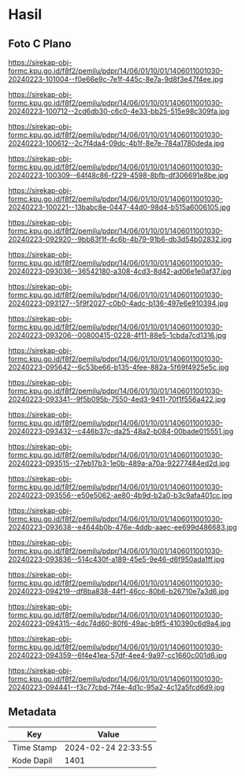 # Hasil

## Foto C Plano

https://sirekap-obj-formc.kpu.go.id/f8f2/pemilu/pdpr/14/06/01/10/01/1406011001030-20240223-101004--f0e66e9c-7e1f-445c-8e7a-9d8f3e47f4ee.jpg

https://sirekap-obj-formc.kpu.go.id/f8f2/pemilu/pdpr/14/06/01/10/01/1406011001030-20240223-100712--2cd6db30-c6c0-4e33-bb25-515e98c309fa.jpg

https://sirekap-obj-formc.kpu.go.id/f8f2/pemilu/pdpr/14/06/01/10/01/1406011001030-20240223-100612--2c7f4da4-09dc-4b1f-8e7e-784a1780deda.jpg

https://sirekap-obj-formc.kpu.go.id/f8f2/pemilu/pdpr/14/06/01/10/01/1406011001030-20240223-100309--64f48c86-f229-4598-8bfb-df306691e8be.jpg

https://sirekap-obj-formc.kpu.go.id/f8f2/pemilu/pdpr/14/06/01/10/01/1406011001030-20240223-100221--13babc8e-0447-44d0-98d4-b515a6006105.jpg

https://sirekap-obj-formc.kpu.go.id/f8f2/pemilu/pdpr/14/06/01/10/01/1406011001030-20240223-092920--9bb83f1f-4c6b-4b79-91b6-db3d54b02832.jpg

https://sirekap-obj-formc.kpu.go.id/f8f2/pemilu/pdpr/14/06/01/10/01/1406011001030-20240223-093036--36542180-a308-4cd3-8d42-ad06e1e0af37.jpg

https://sirekap-obj-formc.kpu.go.id/f8f2/pemilu/pdpr/14/06/01/10/01/1406011001030-20240223-093127--5f9f2027-c0b0-4adc-b136-497e6e910394.jpg

https://sirekap-obj-formc.kpu.go.id/f8f2/pemilu/pdpr/14/06/01/10/01/1406011001030-20240223-093206--00800415-0228-4f11-88e5-1cbda7cd1316.jpg

https://sirekap-obj-formc.kpu.go.id/f8f2/pemilu/pdpr/14/06/01/10/01/1406011001030-20240223-095642--6c53be66-b135-4fee-882a-5f69f4925e5c.jpg

https://sirekap-obj-formc.kpu.go.id/f8f2/pemilu/pdpr/14/06/01/10/01/1406011001030-20240223-093341--9f5b095b-7550-4ed3-9411-70f1f556a422.jpg

https://sirekap-obj-formc.kpu.go.id/f8f2/pemilu/pdpr/14/06/01/10/01/1406011001030-20240223-093432--c446b37c-da25-48a2-b084-00bade015551.jpg

https://sirekap-obj-formc.kpu.go.id/f8f2/pemilu/pdpr/14/06/01/10/01/1406011001030-20240223-093515--27eb17b3-1e0b-489a-a70a-92277484ed2d.jpg

https://sirekap-obj-formc.kpu.go.id/f8f2/pemilu/pdpr/14/06/01/10/01/1406011001030-20240223-093556--e50e5062-ae80-4b9d-b2a0-b3c9afa401cc.jpg

https://sirekap-obj-formc.kpu.go.id/f8f2/pemilu/pdpr/14/06/01/10/01/1406011001030-20240223-093638--e4644b0b-476e-4ddb-aaec-ee699d486683.jpg

https://sirekap-obj-formc.kpu.go.id/f8f2/pemilu/pdpr/14/06/01/10/01/1406011001030-20240223-093836--514c430f-a189-45e5-9e46-d6f950ada1ff.jpg

https://sirekap-obj-formc.kpu.go.id/f8f2/pemilu/pdpr/14/06/01/10/01/1406011001030-20240223-094219--df8ba838-44f1-46cc-80b6-b26710e7a3d6.jpg

https://sirekap-obj-formc.kpu.go.id/f8f2/pemilu/pdpr/14/06/01/10/01/1406011001030-20240223-094315--4dc74d60-80f6-49ac-b9f5-410390c6d9a4.jpg

https://sirekap-obj-formc.kpu.go.id/f8f2/pemilu/pdpr/14/06/01/10/01/1406011001030-20240223-094359--6f4e41ea-57df-4ee4-9a97-cc1660c001d6.jpg

https://sirekap-obj-formc.kpu.go.id/f8f2/pemilu/pdpr/14/06/01/10/01/1406011001030-20240223-094441--f3c77cbd-7f4e-4d1c-95a2-4c12a5fcd6d9.jpg


## Metadata

| Key        | Value               |
| ---------- | ------------------- |
| Time Stamp | 2024-02-24 22:33:55 |
| Kode Dapil | 1401                |



